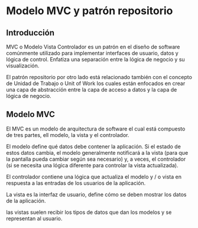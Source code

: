 # Modelo MVC y patrón repositorio

## Introducción

MVC o Modelo Vista Controlador es un patrón en el diseño de software comúnmente utilizado para implementar interfaces de usuario, datos y lógica de control. Enfatiza una separación entre la lógica de negocio y su visualización.

El patrón repositorio por otro lado está relacionado también con el concepto de Unidad de Trabajo o Unit of Work los cuales están enfocados en crear una capa de abstracción entre la capa de acceso a datos y la capa de lógica de negocio.

## Modelo MVC

El MVC es un modelo de arquitectura de software el cual está compuesto de tres partes, ell modelo, la vista y el controlador.

El modelo define qué datos debe contener la aplicación. Si el estado de estos datos cambia, el modelo generalmente notificará a la vista (para que la pantalla pueda cambiar según sea necesario) y, a veces, el controlador (si se necesita una lógica diferente para controlar la vista actualizada).

El controlador contiene una lógica que actualiza el modelo y / o vista en respuesta a las entradas de los usuarios de la aplicación.

La vista es la interfaz de usuario, define cómo se deben mostrar los datos de la aplicación.

las vistas suelen recibir los tipos de datos que dan los modelos y se 
representan al usuario.